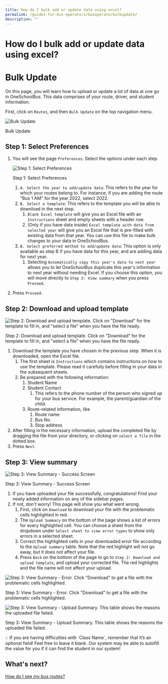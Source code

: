```yaml
---
title: How do I bulk add or update data using excel?
permalink: /guides-for-bus-operators/busoperatorbulkupdate/
description: ""
---
```

How do I bulk add or update data using excel?
=============================================

Bulk Update
===========

On this page, you will learn how to upload or update a lot of data at one go in OneSchoolBus. This data comprises of your route, driver, and student information.

First, click on `Routes`, and then `Bulk Update` on the top navigation menu.

![Bulk Update ](https://s3-us-west-2.amazonaws.com/secure.notion-static.com/5e013842-7b9b-4577-adac-0094c3c468aa/Screenshot_2022-09-01_at_2.09.46_PM.png)

Bulk Update

Step 1: Select Preferences
--------------------------

1.  You will see the page `Preferences`. Select the options under each step.
    
    ![Step 1: Select Preferences](https://s3-us-west-2.amazonaws.com/secure.notion-static.com/9386b36f-a1bc-467d-b0d3-5eea62c1145a/Untitled.png)
    
    Step 1: Select Preferences
    
    1.  `A. Select the year to add/update data`: This refers to the year for which your routes belong to. For instance, if you are adding the route "Bus 1 AM" for the year 2022, select 2022.
    2.  `B. Select a template`: This refers to the template you will be able to download in the next step.
        1.  `Blank Excel template` will give you an Excel file with an `Instructions` sheet and empty sheets with a header row.
        2.  (Only if you have data inside) `Excel template with data from selected year` will give you an Excel file that is pre-filled with existing data from that year. You can use this file to make bulk changes to your data in OneSchoolBus.
    3.  `B. Select preferred method to add/update data`: This option is only available as step B if you have data for this year, and are adding data for next year.
        1.  Selecting `Automatically copy this year's data to next year` allows you to let OneSchoolBus duplicate this year's information to next year without needing Excel. If you choose this option, you will move directly to `Step 3: View summary` when you press `Proceed`.
2.  Press `Proceed`.
    

Step 2: Download and upload template
------------------------------------

![Step 2: Download and upload template. Click on "Download" for the template to fill in, and "select a file" when you have the file ready. ](https://s3-us-west-2.amazonaws.com/secure.notion-static.com/c278d0a6-4302-43fa-8ef9-10a2ca1f9079/Untitled-1.png)

Step 2: Download and upload template. Click on "Download" for the template to fill in, and "select a file" when you have the file ready.

1.  Download the template you have chosen in the previous step. When it is downloaded, open the Excel file.
    1.  The first sheet is `Instructions` which contains instructions on how to use the template. Please read it carefully before filling in your data in the subsequent sheets.
    2.  Be prepared with the following information:
        1.  Student Name
        2.  Student Contact
            1.  This refers to the phone number of the person who signed up for your bus service. For example, the parent/guardian of the child.
        3.  Route-related information, like
            1.  Route name
            2.  Bus No.
            3.  Stop address
2.  After filling in the necessary information, upload the completed file by dragging the file from your directory, or clicking on `select a file` in the dotted box.
3.  Press `Next`.

Step 3: View summary
--------------------

![Step 3: View Summary - Success Screen](https://s3-us-west-2.amazonaws.com/secure.notion-static.com/2d9ece70-da81-455a-9b2a-b2f0eda35598/Untitled.png)

Step 3: View Summary - Success Screen

1.  If you have uploaded your file successfully, congratulations! Find your newly added information on any of the sidebar pages.
2.  If not, don't worry! This page will show you what went wrong.
    1.  First, click on `Download` to download your file with the problematic cells highlighted in red.
    2.  The `Upload Summary` on the bottom of the page shows a list of errors for every highlighted cell. You can choose a sheet from the dropdown under `Select sheet to view error types` to show only errors in a selected sheet.
    3.  Correct the highlighted cells in your downloaded error file according to the `Upload summary` table. Note that the red highlight will not go away, but it does not affect your file.
    4.  Press `Back` on the bottom of the page to go to `Step 2: Download and upload template`, and upload your corrected file. The red highlights and the file name will not affect your upload.

![Step 3: View Summary - Error. Click "Download" to get a file with the problematic cells highlighted.](https://s3-us-west-2.amazonaws.com/secure.notion-static.com/65e47761-f3a0-4a40-8663-b90195e56f85/Untitled-2.png)

Step 3: View Summary - Error. Click "Download" to get a file with the problematic cells highlighted.

![Step 3: View Summary - Upload Summary. This table shows the reasons the uploaded file failed. ](https://s3-us-west-2.amazonaws.com/secure.notion-static.com/340e935c-2f20-43c6-9b24-fcd8c792e69c/Untitled.png)

Step 3: View Summary - Upload Summary. This table shows the reasons the uploaded file failed.

<aside> 💡 If you are having difficulties with `Class Name`, remember that it’s an optional field! Feel free to leave it blank. Our system may be able to autofill the value for you if it can find the student in our system!

</aside>

What's next?
------------

[How do I see my bus routes?](https://www.notion.so/How-do-I-see-my-bus-routes-b75461e084b34d59a53672ab553466ba?pvs=21)